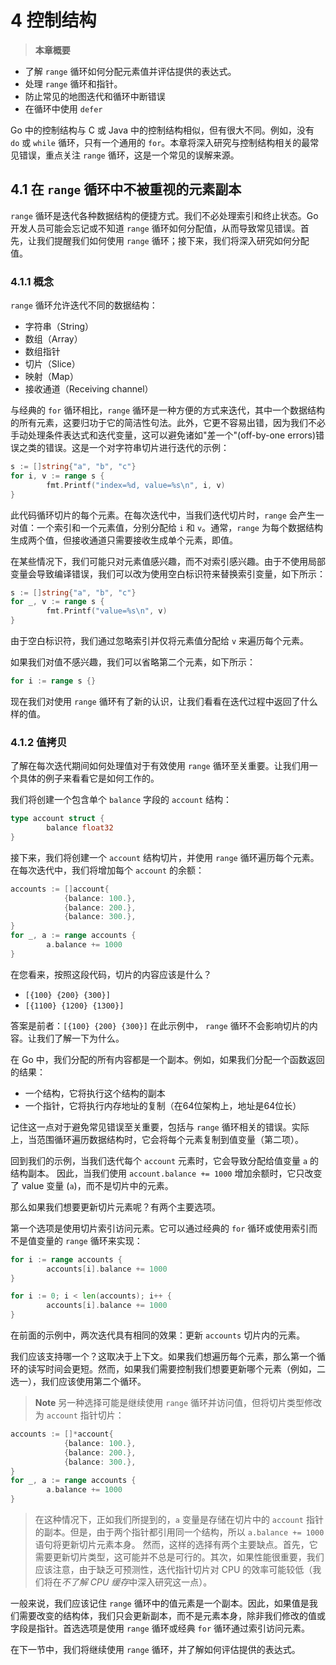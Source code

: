 # 4 控制结构

> **本章概要**
* 了解 `range` 循环如何分配元素值并评估提供的表达式。
* 处理 `range` 循环和指针。
* 防止常见的地图迭代和循环中断错误
* 在循环中使用 `defer`

Go 中的控制结构与 C 或 Java 中的控制结构相似，但有很大不同。例如，没有 `do` 或 `while` 循环，只有一个通用的 `for`。本章将深入研究与控制结构相关的最常见错误，重点关注 `range` 循环，这是一个常见的误解来源。

## 4.1 在 `range` 循环中不被重视的元素副本

`range` 循环是迭代各种数据结构的便捷方式。我们不必处理索引和终止状态。Go 开发人员可能会忘记或不知道 `range` 循环如何分配值，从而导致常见错误。首先，让我们提醒我们如何使用 `range` 循环；接下来，我们将深入研究如何分配值。

### 4.1.1 概念

`range` 循环允许迭代不同的数据结构：
* 字符串（String）
* 数组（Array）
* 数组指针
* 切片（Slice）
* 映射（Map）
* 接收通道（Receiving channel）

与经典的 `for` 循环相比，`range` 循环是一种方便的方式来迭代，其中一个数据结构的所有元素，这要归功于它的简洁性句法。此外，它更不容易出错，因为我们不必手动处理条件表达式和迭代变量，这可以避免诸如"差一个"(off-by-one errors)错误之类的错误。这是一个对字符串切片进行迭代的示例：

```go
s := []string{"a", "b", "c"}
for i, v := range s {
        fmt.Printf("index=%d, value=%s\n", i, v)
}
```

此代码循环切片的每个元素。在每次迭代中，当我们迭代切片时，`range` 会产生一对值：一个索引和一个元素值，分别分配给 `i` 和 `v`。通常，`range` 为每个数据结构生成两个值，但接收通道只需要接收生成单个元素，即值。

在某些情况下，我们可能只对元素值感兴趣，而不对索引感兴趣。由于不使用局部变量会导致编译错误，我们可以改为使用空白标识符来替换索引变量，如下所示：

```go
s := []string{"a", "b", "c"}
for _, v := range s {
        fmt.Printf("value=%s\n", v)
}
```

由于空白标识符，我们通过忽略索引并仅将元素值分配给 `v` 来遍历每个元素。

如果我们对值不感兴趣，我们可以省略第二个元素，如下所示：

```go
for i := range s {}
```

现在我们对使用 `range` 循环有了新的认识，让我们看看在迭代过程中返回了什么样的值。

### 4.1.2 值拷贝

了解在每次迭代期间如何处理值对于有效使用 `range` 循环至关重要。让我们用一个具体的例子来看看它是如何工作的。

我们将创建一个包含单个 `balance` 字段的 `account` 结构：

```go
type account struct {
        balance float32
}
```

接下来，我们将创建一个 `account` 结构切片，并使用 `range` 循环遍历每个元素。 在每次迭代中，我们将增加每个 `account` 的余额：

```go
accounts := []account{
            {balance: 100.},
            {balance: 200.},
            {balance: 300.},
}
for _, a := range accounts {
        a.balance += 1000
}
```

在您看来，按照这段代码，切片的内容应该是什么？

* `[{100} {200} {300}]`
* `[{1100} {1200} {1300}]`

答案是前者：`[{100} {200} {300}]` 在此示例中， `range` 循环不会影响切片的内容。让我们了解一下为什么。

在 Go 中，我们分配的所有内容都是一个副本。例如，如果我们分配一个函数返回的结果：

* 一个结构，它将执行这个结构的副本
* 一个指针，它将执行内存地址的复制（在64位架构上，地址是64位长）

记住这一点对于避免常见错误至关重要，包括与 `range` 循环相关的错误。实际上，当范围循环遍历数据结构时，它会将每个元素复制到值变量（第二项）。

回到我们的示例，当我们迭代每个 `account` 元素时，它会导致分配给值变量 `a` 的结构副本。 因此，当我们使用 `account.balance += 1000` 增加余额时，它只改变了 value 变量 (`a`)，而不是切片中的元素。

那么如果我们想要更新切片元素呢？有两个主要选项。

第一个选项是使用切片索引访问元素。它可以通过经典的 `for` 循环或使用索引而不是值变量的 `range` 循环来实现：

```go
for i := range accounts {
        accounts[i].balance += 1000
}

for i := 0; i < len(accounts); i++ {
        accounts[i].balance += 1000
}
```

在前面的示例中，两次迭代具有相同的效果：更新 `accounts` 切片内的元素。

我们应该支持哪一个？这取决于上下文。如果我们想遍历每个元素，那么第一个循环的读写时间会更短。然而，如果我们需要控制我们想要更新哪个元素（例如，二选一），我们应该使用第二个循环。

> **Note** 另一种选择可能是继续使用 `range` 循环并访问值，但将切片类型修改为 `account` 指针切片：

```go
accounts := []*account{
            {balance: 100.},
            {balance: 200.},
            {balance: 300.},
}
for _, a := range accounts {
        a.balance += 1000
}
```

> 在这种情况下，正如我们所提到的，`a` 变量是存储在切片中的 `account` 指针的副本。但是，由于两个指针都引用同一个结构，所以 `a.balance += 1000` 语句将更新切片元素本身。
> 然而，这样的选择有两个主要缺点。首先，它需要更新切片类型，这可能并不总是可行的。其次，如果性能很重要，我们应该注意，由于缺乏可预测性，迭代指针切片对 CPU 的效率可能较低（我们将在*不了解 CPU 缓存*中深入研究这一点）。

一般来说，我们应该记住 `range` 循环中的值元素是一个副本。因此，如果值是我们需要改变的结构体，我们只会更新副本，而不是元素本身，除非我们修改的值或字段是指针。首选选项是使用 `range` 循环或经典 `for` 循环通过索引访问元素。

在下一节中，我们将继续使用 `range` 循环，并了解如何评估提供的表达式。